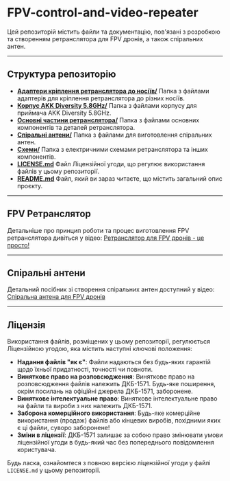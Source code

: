 # FPV-control-and-video-repeater

Цей репозиторій містить файли та документацію, пов'язані з розробкою та створенням ретранслятора для FPV дронів, а також спіральних антен.

---

## Структура репозиторію

* **[Адаптери кріплення ретранслятора до носіїв/](Адаптери%20кріплення%20ретранслятора%20до%20носіїв/)**
    Папка з файлами адаптерів для кріплення ретранслятора до різних носіїв.
* **[Корпус AKK Diversity 5.8GHz/](Корпус%20AKK%20Diversity%205.8GHz/)**
    Папка з файлами корпусу для приймача AKK Diversity 5.8GHz.
* **[Основні частини ретранслятора/](Основні%20частини%20ретранслятора/)**
    Папка з файлами основних компонентів та деталей ретранслятора.
* **[Спіральні антени/](Спіральні%20антени/)**
    Папка з файлами для виготовлення спіральних антен.
* **[Схеми/](Схеми/)**
    Папка з електричними схемами ретранслятора та інших компонентів.
* **[LICENSE.md](LICENSE.md)**
    Файл Ліцензійної угоди, що регулює використання файлів у цьому репозиторії.
* **[README.md](README.md)**
    Файл, який ви зараз читаєте, що містить загальний опис проєкту.

---

## FPV Ретранслятор

Детальніше про принцип роботи та процес виготовлення FPV ретранслятора дивіться у відео:
[Ретранслятор для FPV дронів - це просто!](http://www.youtube.com/watch?v=zNAniTzJ24M)

---

## Спіральні антени

Детальний посібник зі створення спіральних антен доступний у відео:
[Спіральна антена для FPV дронів](http://www.youtube.com/watch?v=wYdsJuUDdn8)

---

## Ліцензія

Використання файлів, розміщених у цьому репозиторії, регулюється Ліцензійною угодою, яка містить наступні ключові положення:

* **Надання файлів "як є"**: Файли надаються без будь-яких гарантій щодо їхньої придатності, точності чи повноти.
* **Виняткове право на розповсюдження**: Виняткове право на розповсюдження файлів належить ДКБ-1571. Будь-яке поширення, окрім посилань на офіційні джерела ДКБ-1571, заборонене.
* **Виняткове інтелектуальне право**: Виняткове інтелектуальне право на файли та вироби з них належить ДКБ-1571.
* **Заборона комерційного використання**: Будь-яке комерційне використання (продаж) файлів або кінцевих виробів, похідними яких є ці файли, суворо заборонене!
* **Зміни в ліцензії**: ДКБ-1571 залишає за собою право змінювати умови ліцензійної угоди в будь-який час без попереднього повідомлення користувача.

Будь ласка, ознайомтеся з повною версією ліцензійної угоди у файлі `LICENSE.md` у цьому репозиторії.
